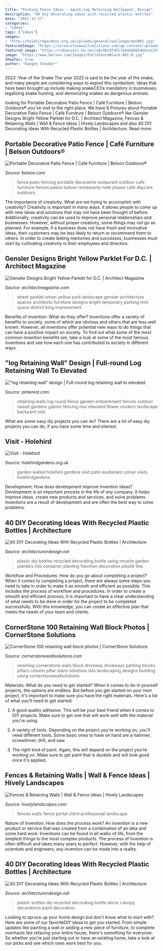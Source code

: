 ```yaml
---
title: "Parking Fence Ideas - &quot;log Retaining Wall&quot; Design"
description: "40 diy decorating ideas with recycled plastic bottles"
date: "2022-12-17"
categories:
- "ideas"
tags: ["ideas"]
images:
- "http://holehirdgardens.org.uk/uploads/general/walledgarden001.jpg"
featuredImage: "https://cornerstonewallsolutions.com/wp-content/uploads/2015/08/Block-Retaining-Walls-for-landscaping-using-CornerStone-100.jpg"
featured_image: "https://cdnassets.hw.net/a8/88/074517e446db85469ce124752e63/parkit-3.jpg"
image: "https://www.belson.com/Images/PatioFenceBlack-001-M.jpg"
ShowToc: true
author: "Raegan Steuber"
---
```



2022: Year of the Snake
The year 2022 is said to be the year of the snake, and many people are considering ways to exploit this symbolism. Ideas that have been brought up include making snakeCEOs mandatory in businesses, legalizing snake hunting, and demonizing snakes as dangerous animals.

	

		
looking for Portable Decorative Patio Fence | Café Furniture | Belson Outdoors® you've visit to the right place. We have 8 Pictures about Portable Decorative Patio Fence | Café Furniture | Belson Outdoors® like Gensler Designs Bright Yellow Parklet for D.C. | Architect Magazine, Fences &amp; Retaining Walls | Wall &amp; Fence Ideas | Hively Landscapes and also 40 DIY Decorating Ideas With Recycled Plastic Bottles | Architecture. Read more:
		
    
## Portable Decorative Patio Fence | Café Furniture | Belson Outdoors®

<img loading=lazy src="https://www.belson.com/Images/PatioFenceBlack-001-M.jpg" onerror="this.onerror=null;this.src='https://tse2.mm.bing.net/th?id=OIP.iFfIwFAhgotHFhimVNPR3AAAAA&amp;pid=15.1';" alt="Portable Decorative Patio Fence | Café Furniture | Belson Outdoors®">

_Source: belson.com_

>fence patio fencing portable decorative restaurant outdoor cafe furniture fences patios belson restaurants note please café daycare outdoors. 

	

The importance of creativity: What are we trying to accomplish with creativity?
Creativity is important in many ways. It allows people to come up with new ideas and solutions that may not have been thought of before. Additionally, creativity can be used to improve personal relationships and businesses. However, without proper creativity, some things may not go as planned. For example, if a business does not have fresh and innovative ideas, their customers may be less likely to return or recommend them to others. In order to create lasting memories and successes, businesses must start by cultivating creativity in their employees and directors.

    
## Gensler Designs Bright Yellow Parklet For D.C. | Architect Magazine

<img loading=lazy src="https://cdnassets.hw.net/a8/88/074517e446db85469ce124752e63/parkit-3.jpg" onerror="this.onerror=null;this.src='https://tse4.mm.bing.net/th?id=OIP.hpFB6mPbuSijkeqBKsqiywHaE8&amp;pid=15.1';" alt="Gensler Designs Bright Yellow Parklet for D.C. | Architect Magazine">

_Source: architectmagazine.com_

>street parklet urban yellow park landscape gensler architecture spaces architects furniture designs bright temporary parking mini space district king improvement. 

	

Benefits of invention: What do they offer?
Inventions offer a variety of benefits to society, some of which are obvious and others that are less well known. However, all inventions offer potential new ways to do things that can have a positive impact on society. To find out what some of the most common invention benefits are, take a look at some of the most famous inventions and see how each one has contributed to society in different ways.

    
## &quot;log Retaining Wall&quot; Design | Full-round Log Retaining Wall To Elevated

<img loading=lazy src="https://s-media-cache-ak0.pinimg.com/736x/c7/c8/ef/c7c8ef2176afdc0d5617b2abae90d54e--retaining-wall-design-retaining-walls.jpg" onerror="this.onerror=null;this.src='https://tse3.mm.bing.net/th?id=OIP.4i0DGCElVaUxH2i11oyxZQHaFj&amp;pid=15.1';" alt="&quot;log retaining wall&quot; design | Full-round log retaining wall to elevated">

_Source: pinterest.com_

>retaining walls log round fence garden embankment fences outdoor raised gardens gabion fencing mur elevated flower modern landscape backyard visit. 

	

What are some easy diy projects you can do?
There are a lot of easy diy projects you can do, if you have some time and interest.

    
## Visit - Holehird

<img loading=lazy src="http://holehirdgardens.org.uk/uploads/general/walledgarden001.jpg" onerror="this.onerror=null;this.src='https://tse1.mm.bing.net/th?id=OIP.hMwZhcp5aqw-Axoqa3w6YQHaFj&amp;pid=15.1';" alt="Visit - Holehird">

_Source: holehirdgardens.org.uk_

>garden walled holehird gardens visit patio exuberant colour visits holehirdgardens. 

	

Development: How does development improve Invention ideas?
Development is an important process in the life of any company. It helps improve ideas, create new products and services, and solve problems. Inventions are a result of development and are often the best way to solve problems.

    
## 40 DIY Decorating Ideas With Recycled Plastic Bottles | Architecture

<img loading=lazy src="http://cdn.architecturendesign.net/wp-content/uploads/2014/09/DIY-Plastic-Bottles-ideas-8.jpg" onerror="this.onerror=null;this.src='https://tse2.mm.bing.net/th?id=OIP.4LtZ-uMJNaqY1-P5pCVNQAHaJ4&amp;pid=15.1';" alt="40 DIY Decorating Ideas With Recycled Plastic Bottles | Architecture">

_Source: architecturendesign.net_

>plastic diy bottles recycled decorating bottle using recycle garden planters into container planting flaschen decoration plastik liter. 

	

Workflow and Procedures: How do you go about completing a project?
When it comes to completing a project, there are always some steps you need to take in order to make it as smooth and efficient as possible. This includes the process of workflow and procedures. In order to create a smooth and efficient process, it is important to have a clear understanding of what needs to be done in order for the project to be completed successfully. With this knowledge, you can create an effective plan that meets the needs of your team and clients.

    
## CornerStone 100 Retaining Wall Block Photos | CornerStone Solutions

<img loading=lazy src="https://cornerstonewallsolutions.com/wp-content/uploads/2015/08/Block-Retaining-Walls-for-landscaping-using-CornerStone-100.jpg" onerror="this.onerror=null;this.src='https://tse3.mm.bing.net/th?id=OIP.udpiEYCQ_mWPTSYGBQsvxAHaE6&amp;pid=15.1';" alt="CornerStone 100 retaining wall block photos | CornerStone Solutions">

_Source: cornerstonewallsolutions.com_

>retaining cornerstone walls block driveway driveways parking blocks pillars column pillar stairs solutions lots landscaping designs building using cornerstonewallsolutions. 

	

Materials: What do you need to get started?
When it comes to do-it-yourself projects, the options are endless. But before you get started on your next project, it's important to make sure you have the right materials. Here's a list of what you'll need to get started:
1. A good quality adhesive. This will be your best friend when it comes to DIY projects. Make sure to get one that will work well with the material you're using.

2. A variety of tools. Depending on the project you're working on, you'll need different tools. Some basic ones to have on hand are a hammer, screwdriver, drill, and saw.

3. The right kind of paint. Again, this will depend on the project you're working on. Make sure to get paint that is durable and will look good once it's applied.


    
## Fences &amp; Retaining Walls | Wall &amp; Fence Ideas | Hively Landscapes

<img loading=lazy src="https://www.hivelylandscapes.com/wp-content/uploads/2018/04/Fences-and-Walls-26.jpg" onerror="this.onerror=null;this.src='https://tse3.mm.bing.net/th?id=OIP.Jss7LxuDQcaikuSaHVYMPAHaFj&amp;pid=15.1';" alt="Fences &amp; Retaining Walls | Wall &amp; Fence Ideas | Hively Landscapes">

_Source: hivelylandscapes.com_

>fences walls fence portal client professional landscape. 

	

Nature of Invention: How does the process work?
An invention is a new product or service that was created from a combination of an idea and some hard work. Inventions can be found in all walks of life, from the simplest things to the most complex products. The process of Invention is often difficult and takes many years to perfect. However, with the help of scientists and engineers, any invention can be made into a reality.

    
## 40 DIY Decorating Ideas With Recycled Plastic Bottles | Architecture

<img loading=lazy src="http://cdn.architecturendesign.net/wp-content/uploads/2014/09/DIY-Plastic-Bottles-ideas-4.jpg" onerror="this.onerror=null;this.src='https://tse4.mm.bing.net/th?id=OIP.n1jcFhtcubEuExxD8Zq9wwHaFs&amp;pid=15.1';" alt="40 DIY Decorating Ideas With Recycled Plastic Bottles | Architecture">

_Source: architecturendesign.net_

>plastic bottles diy recycled decorating bottle decor canopy decorations paint decoration. 

	

Looking to spruce up your home design but don't know what to start with? Here are some of our favoriteDIY ideas to get you started. From simple updates like painting a wall or adding a new piece of furniture, to complete overhauls like refacing your entire house, there's something for everyone. So whether you're just starting out or have an existing home, take a look at our picks and see which ones work best for you.

